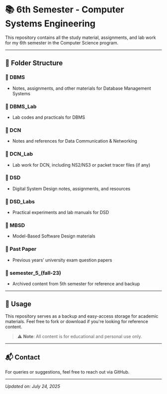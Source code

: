 # 📚 6th Semester - Computer Systems Engineering

This repository contains all the study material, assignments, and lab work for my 6th semester in the Computer Science program.

---

## 📁 Folder Structure

### 🔹 DBMS
- Notes, assignments, and other materials for Database Management Systems

### 🔹 DBMS_Lab
- Lab codes and practicals for DBMS

### 🔹 DCN
- Notes and references for Data Communication & Networking

### 🔹 DCN_Lab
- Lab work for DCN, including NS2/NS3 or packet tracer files (if any)

### 🔹 DSD
- Digital System Design notes, assignments, and resources

### 🔹 DSD_Labs
- Practical experiments and lab manuals for DSD

### 🔹 MBSD
- Model-Based Software Design materials

### 🔹 Past Paper
- Previous years’ university exam question papers

### 🔹 semester_5_(fall-23)
- Archived content from 5th semester for reference and backup

---

## 💾 Usage

This repository serves as a backup and easy-access storage for academic materials. Feel free to fork or download if you're looking for reference content.

> ⚠️ **Note**: All content is for educational and personal use only.

---

## 📬 Contact

For queries or suggestions, feel free to reach out via GitHub.

---

_Updated on: July 24, 2025_
